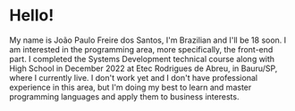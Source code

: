 # Hello!

My name is João Paulo Freire dos Santos, I'm Brazilian and I'll be 18 soon. I am interested in the programming area, more specifically, the front-end part. I completed the Systems Development technical course along with High School in December 2022 at Etec Rodrigues de Abreu, in Bauru/SP, where I currently live. I don't work yet and I don't have professional experience in this area, but I'm doing my best to learn and master programming languages and apply them to business interests.

